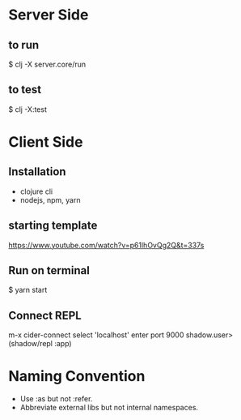 # Server Side
## to run
$ clj -X server.core/run
## to test
$ clj -X:test

# Client Side
## Installation
* clojure cli
* nodejs, npm, yarn
## starting template
https://www.youtube.com/watch?v=p61lhOvQg2Q&t=337s
## Run on terminal
$ yarn start
## Connect REPL
m-x cider-connect
select 'localhost'
enter port 9000
shadow.user> (shadow/repl :app)

# Naming Convention
* Use :as but not :refer.
* Abbreviate external libs but not internal namespaces.
